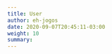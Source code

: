 ```yaml
---  
title: User  
author: eh-jogos  
date: 2020-09-07T20:45:11-03:00
weight: 10 
summary:   
---  
```

